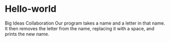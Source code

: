 # Hello-world
Big Ideas Collaboration
Our program takes a name and a letter in that name. It then removes the letter from the name, replacing it with a space, and prints the new name.